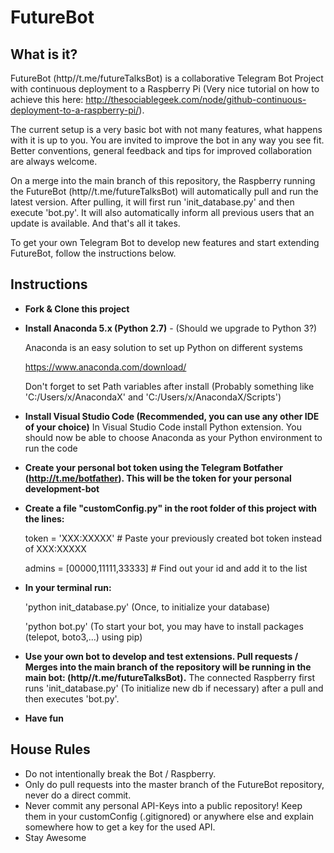 # FutureBot
## What is it?

FutureBot (http//t.me/futureTalksBot) is a collaborative Telegram Bot Project with continuous deployment to a Raspberry Pi (Very nice tutorial on how to achieve this here: http://thesociablegeek.com/node/github-continuous-deployment-to-a-raspberry-pi/).

The current setup is a very basic bot with not many features, what happens with it is up to you. You are invited to improve the bot in any way you see fit. Better conventions, general feedback and tips for improved collaboration are always welcome.

On a merge into the main branch of this repository, the Raspberry running the FutureBot (http//t.me/futureTalksBot) will automatically pull and run the latest version. After pulling, it will first run 'init_database.py' and then execute 'bot.py'. It will also automatically inform all previous users that an update is available. And that's all it takes. 

To get your own Telegram Bot to develop new features and start extending FutureBot, follow the instructions below.


## Instructions

* **Fork & Clone this project**


* **Install Anaconda 5.x (Python 2.7)** - (Should we upgrade to Python 3?)

    Anaconda is an easy solution to set up Python on different systems

	https://www.anaconda.com/download/

	Don't forget to set Path variables after install (Probably something like 'C:/Users/x/AnacondaX' and 'C:/Users/x/AnacondaX/Scripts')
	

* **Install Visual Studio Code (Recommended, you can use any other IDE of your choice)**
    In Visual Studio Code install Python extension. You should now be able to choose Anaconda as your Python environment to run the code


* **Create your personal bot token using the Telegram Botfather (http://t.me/botfather). This will be the token for your personal development-bot**


* **Create a file "customConfig.py" in the root folder of this project with the lines:**

    token = 'XXX:XXXXX' # Paste your previously created bot token instead of XXX:XXXXX

    admins = [00000,11111,33333] # Find out your id and add it to the list


* **In your terminal run:**

    'python init_database.py' (Once, to initialize your database)

    'python bot.py' (To start your bot, you may have to install packages (telepot, boto3,...) using pip)
 

* **Use your own bot to develop and test extensions. Pull requests / Merges into the main branch of the repository will be running in the main bot: (http//t.me/futureTalksBot).**
    The connected Raspberry first runs 'init_database.py' (To initialize new db if necessary) after a pull and then executes 'bot.py'.


* **Have fun**


## House Rules
* Do not intentionally break the Bot / Raspberry.
* Only do pull requests into the master branch of the FutureBot repository, never do a direct commit.
* Never commit any personal API-Keys into a public repository! Keep them in your customConfig (.gitignored) or anywhere else and explain somewhere how to get a key for the used API.
* Stay Awesome
